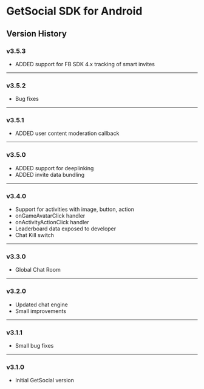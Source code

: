 # GetSocial SDK for Android

## Version History

### v3.5.3
- ADDED support for FB SDK 4.x tracking of smart invites

---

### v3.5.2
- Bug fixes

---

### v3.5.1
- ADDED user content moderation callback

---

### v3.5.0
- ADDED support for deeplinking
- ADDED invite data bundling

---

### v3.4.0
- Support for activities with image, button, action
- onGameAvatarClick handler
- onActivityActionClick handler
- Leaderboard data exposed to developer
- Chat Kill switch

---

### v3.3.0
- Global Chat Room

---

### v3.2.0
- Updated chat engine
- Small improvements

---

### v3.1.1
- Small bug fixes

---

### v3.1.0 
- Initial GetSocial version